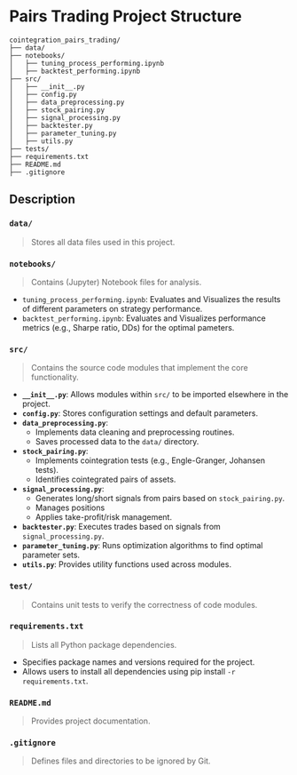 # Pairs Trading Project Structure
```
cointegration_pairs_trading/
├── data/
├── notebooks/
│   ├── tuning_process_performing.ipynb
│   ├── backtest_performing.ipynb
├── src/
│   ├── __init__.py
│   ├── config.py
│   ├── data_preprocessing.py
│   ├── stock_pairing.py
│   ├── signal_processing.py
│   ├── backtester.py
│   ├── parameter_tuning.py
│   ├── utils.py
├── tests/
├── requirements.txt
├── README.md
├── .gitignore
```
## Description
### `data/`  
> Stores all data files used in this project.

### `notebooks/`  
> Contains (Jupyter) Notebook files for analysis.
- `tuning_process_performing.ipynb`: Evaluates and Visualizes the results of different parameters on strategy performance.
- `backtest_performing.ipynb`: Evaluates and Visualizes performance metrics (e.g., Sharpe ratio, DDs) for the optimal pameters.

### `src/`
> Contains the source code modules that implement the core functionality.
- **`__init__.py`**: Allows modules within `src/` to be imported elsewhere in the project.
- **`config.py`**: Stores configuration settings and default parameters.
- **`data_preprocessing.py`**:
  - Implements data cleaning and preprocessing routines.
  - Saves processed data to the `data/` directory.
- **`stock_pairing.py`**:
  - Implements cointegration tests (e.g., Engle-Granger, Johansen tests).
  - Identifies cointegrated pairs of assets.
- **`signal_processing.py`**:
  - Generates long/short signals from pairs based on `stock_pairing.py`.
  - Manages positions
  - Applies take-profit/risk management.
- **`backtester.py`**: Executes trades based on signals from `signal_processing.py`.
- **`parameter_tuning.py`**: Runs optimization algorithms to find optimal parameter sets.
- **`utils.py`**: Provides utility functions used across modules.

### `test/`
> Contains unit tests to verify the correctness of code modules.

### `requirements.txt`
> Lists all Python package dependencies.
- Specifies package names and versions required for the project.
- Allows users to install all dependencies using pip install `-r requirements.txt`.

### `README.md`
> Provides project documentation.

### `.gitignore`
> Defines files and directories to be ignored by Git.
